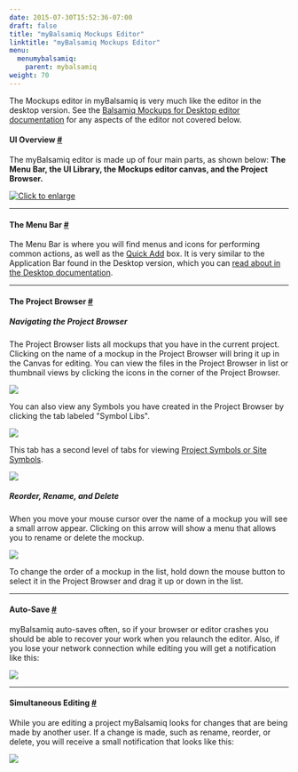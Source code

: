 ```yaml
---
date: 2015-07-30T15:52:36-07:00
draft: false
title: "myBalsamiq Mockups Editor"
linktitle: "myBalsamiq Mockups Editor"
menu:
  menumybalsamiq:
    parent: mybalsamiq
weight: 70
---
```


The Mockups editor in myBalsamiq is very much like the editor in the desktop version. See the [Balsamiq Mockups for Desktop editor documentation](http://support.balsamiq.com/customer/portal/articles/109151) for any aspects of the editor not covered below.

#### UI Overview [#](#ui)

The myBalsamiq editor is made up of four main parts, as shown below: **The Menu Bar, the UI Library, the Mockups editor canvas, and the Project Browser.**

[![](http://media.balsamiq.com/img/support/docs/myb/editor-overview.png "Click to enlarge")](http://media.balsamiq.com/img/support/docs/myb/editor-overview_lg.png)

* * *

#### The Menu Bar [#](#menubar)

The Menu Bar is where you will find menus and icons for performing common actions, as well as the [Quick Add](http://support.balsamiq.com/customer/portal/articles/109151#quickadd) box. It is very similar to the Application Bar found in the Desktop version, which you can [read about in the Desktop documentation](http://support.balsamiq.com/customer/portal/articles/109151#appbar).

* * *

#### The Project Browser [#](#projectbrowser)

##### Navigating the Project Browser

The Project Browser lists all mockups that you have in the current project. Clicking on the name of a mockup in the Project Browser will bring it up in the Canvas for editing. You can view the files in the Project Browser in list or thumbnail views by clicking the icons in the corner of the Project Browser.

![](http://media.balsamiq.com/img/support/docs/myb/editor-views.png)

You can also view any Symbols you have created in the Project Browser by clicking the tab labeled "Symbol Libs".

![](http://media.balsamiq.com/img/support/docs/myb/editor-tabs.png)

This tab has a second level of tabs for viewing [Project Symbols or Site Symbols](http://support.balsamiq.com/customer/portal/articles/112403).

![](http://media.balsamiq.com/img/support/docs/myb/editor-symbolstabs.png)

##### Reorder, Rename, and Delete

When you move your mouse cursor over the name of a mockup you will see a small arrow appear. Clicking on this arrow will show a menu that allows you to rename or delete the mockup.

![](http://media.balsamiq.com/img/support/docs/myb/editor-rename.png)

To change the order of a mockup in the list, hold down the mouse button to select it in the Project Browser and drag it up or down in the list.

* * *

#### Auto-Save [#](#autosave)

myBalsamiq auto-saves often, so if your browser or editor crashes you should be able to recover your work when you relaunch the editor. Also, if you lose your network connection while editing you will get a notification like this:

![](http://media.balsamiq.com/img/support/docs/myb/editor-offline.png)

* * *

#### Simultaneous Editing [#](#coediting)

While you are editing a project myBalsamiq looks for changes that are being made by another user. If a change is made, such as rename, reorder, or delete, you will receive a small notification that looks like this:

![](http://media.balsamiq.com/img/support/docs/myb/editor-coedit.png)
